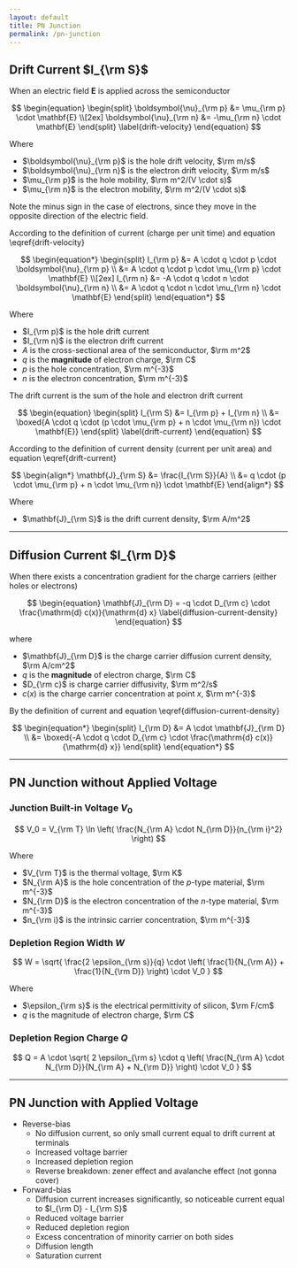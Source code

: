 ```yaml
---
layout: default
title: PN Junction
permalink: /pn-junction
---
```


## Drift Current $I_{\rm S}$

When an electric field $\mathbf{E}$ is applied across the semiconductor

$$
\begin{equation}
    \begin{split}
        \boldsymbol{\nu}_{\rm p} &= \mu_{\rm p} \cdot \mathbf{E} \\[2ex]
        \boldsymbol{\nu}_{\rm n} &= -\mu_{\rm n} \cdot \mathbf{E}
    \end{split}
    \label{drift-velocity}
\end{equation}
$$

Where
- $\boldsymbol{\nu}_{\rm p}$ is the hole drift velocity, $\rm m/s$
- $\boldsymbol{\nu}_{\rm n}$ is the electron drift velocity, $\rm m/s$
- $\mu_{\rm p}$ is the hole mobility, $\rm m^2/(V \cdot s)$
- $\mu_{\rm n}$ is the electron mobility, $\rm m^2/(V \cdot s)$

Note the minus sign in the case of electrons, since they move in the opposite direction of the electric field.

According to the definition of current (charge per unit time) and equation \eqref{drift-velocity}

$$
\begin{equation*}
    \begin{split}
        I_{\rm p} &= A \cdot q \cdot p \cdot \boldsymbol{\nu}_{\rm p} \\
                  &= A \cdot q \cdot p \cdot \mu_{\rm p} \cdot \mathbf{E} \\[2ex]
        I_{\rm n} &= -A \cdot q \cdot n \cdot \boldsymbol{\nu}_{\rm n} \\
                  &= A \cdot q \cdot n \cdot \mu_{\rm n} \cdot \mathbf{E}
    \end{split}
\end{equation*}
$$

Where
- $I_{\rm p}$ is the hole drift current
- $I_{\rm n}$ is the electron drift current
- $A$ is the cross-sectional area of the semiconductor, $\rm m^2$
- $q$ is the **magnitude** of electron charge, $\rm C$
- $p$ is the hole concentration, $\rm m^{-3}$
- $n$ is the electron concentration, $\rm m^{-3}$

The drift current is the sum of the hole and electron drift current

$$
\begin{equation}
    \begin{split}
        I_{\rm S} &= I_{\rm p} + I_{\rm n} \\
                  &= \boxed{A \cdot q \cdot (p \cdot \mu_{\rm p} + n \cdot \mu_{\rm n}) \cdot \mathbf{E}}
    \end{split}
    \label{drift-current}
\end{equation}
$$

According to the definition of current density (current per unit area) and equation \eqref{drift-current}

$$
\begin{align*}
    \mathbf{J}_{\rm S} &= \frac{I_{\rm S}}{A} \\
                       &= q \cdot (p \cdot \mu_{\rm p} + n \cdot \mu_{\rm n}) \cdot \mathbf{E}
\end{align*}
$$

Where
- $\mathbf{J}_{\rm S}$ is the drift current density, $\rm A/m^2$

---

## Diffusion Current $I_{\rm D}$

When there exists a concentration gradient for the charge carriers (either holes or electrons)

$$
\begin{equation}
    \mathbf{J}_{\rm D} = -q \cdot D_{\rm c} \cdot \frac{\mathrm{d} c(x)}{\mathrm{d} x}
    \label{diffusion-current-density}
\end{equation}
$$

where
- $\mathbf{J}_{\rm D}$ is the charge carrier diffusion current density, $\rm A/cm^2$
- $q$ is the **magnitude** of electron charge, $\rm C$
- $D_{\rm c}$ is charge carrier diffusivity, $\rm m^2/s$
- $c(x)$ is the charge carrier concentration at point $x$, $\rm m^{-3}$

By the definition of current and equation \eqref{diffusion-current-density}

$$
\begin{equation*}
    \begin{split}
        I_{\rm D} &= A \cdot \mathbf{J}_{\rm D} \\
                  &= \boxed{-A \cdot q \cdot D_{\rm c} \cdot \frac{\mathrm{d} c(x)}{\mathrm{d} x}}
    \end{split}
\end{equation*}
$$

---

## PN Junction without Applied Voltage

### Junction Built-in Voltage $V_0$

$$
V_0 = V_{\rm T} \ln \left( \frac{N_{\rm A} \cdot N_{\rm D}}{n_{\rm i}^2} \right)
$$

Where
- $V_{\rm T}$ is the thermal voltage, $\rm K$
- $N_{\rm A}$ is the hole concentration of the *p*-type material, $\rm m^{-3}$
- $N_{\rm D}$ is the electron concentration of the *n*-type material, $\rm m^{-3}$
- $n_{\rm i}$ is the intrinsic carrier concentration, $\rm m^{-3}$

### Depletion Region Width $W$

$$
W = \sqrt{ \frac{2 \epsilon_{\rm s}}{q} \cdot \left( \frac{1}{N_{\rm A}} + \frac{1}{N_{\rm D}} \right) \cdot V_0 }
$$

Where
- $\epsilon_{\rm s}$ is the electrical permittivity of silicon, $\rm F/cm$
- $q$ is the magnitude of electron charge, $\rm C$

### Depletion Region Charge $Q$

$$
Q = A \cdot \sqrt{ 2 \epsilon_{\rm s} \cdot q \left( \frac{N_{\rm A} \cdot N_{\rm D}}{N_{\rm A} + N_{\rm D}} \right) \cdot V_0 }
$$

---

## PN Junction with Applied Voltage
- Reverse-bias
    - No diffusion current, so only small current equal to drift current at terminals
    - Increased voltage barrier
    - Increased depletion region
    - Reverse breakdown: zener effect and avalanche effect (not gonna cover)
- Forward-bias
    - Diffusion current increases significantly, so noticeable current equal to $I_{\rm D} - I_{\rm S}$
    - Reduced voltage barrier
    - Reduced depletion region
    - Excess concentration of minority carrier on both sides
    - Diffusion length
    - Saturation current

